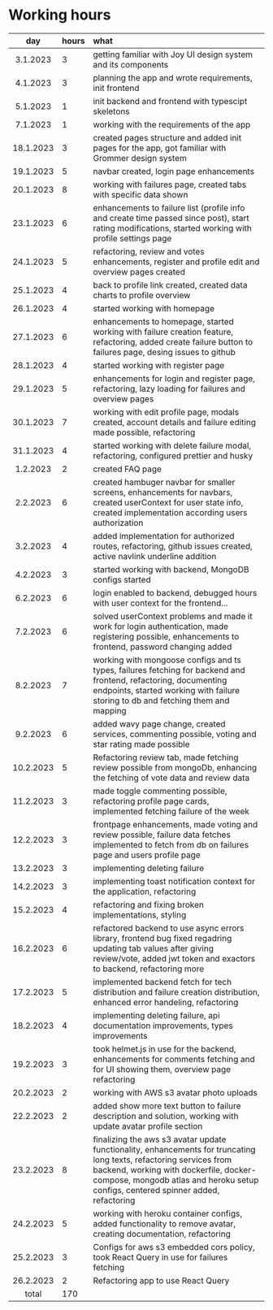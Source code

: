 # Working hours

| day | hours | what |
| :----:|:-----| :-----|
| 3.1.2023 | 3  | getting familiar with Joy UI design system and its components |
| 4.1.2023 | 3  | planning the app and wrote requirements, init frontend |
| 5.1.2023 | 1  | init backend and frontend with typescipt skeletons |
| 7.1.2023 | 1  | working with the requirements of the app |
| 18.1.2023 | 3 | created pages structure and added init pages for the app, got familiar with Grommer design system |
| 19.1.2023 | 5 | navbar created, login page enhancements |
| 20.1.2023 | 8 | working with failures page, created tabs with specific data shown |
| 23.1.2023 | 6 | enhancements to failure list (profile info and create time passed since post), start rating modifications, started working with profile settings page |
| 24.1.2023 | 5 | refactoring, review and votes enhancements, register and profile edit and overview pages created |
| 25.1.2023 | 4 | back to profile link created, created data charts to profile overview |
| 26.1.2023 | 4 | started working with homepage |
| 27.1.2023 | 6 | enhancements to homepage, started working with failure creation feature, refactoring, added create failure button to failures page, desing issues to github|
| 28.1.2023 | 4 | started working with register page |
| 29.1.2023 | 5 | enhancements for login and register page, refactoring, lazy loading for failures and overview pages |
| 30.1.2023 | 7 | working with edit profile page, modals created, account details and failure editing made possible, refactoring |
| 31.1.2023 | 4 | started working with delete failure modal, refactoring, configured prettier and husky |
| 1.2.2023 | 2 | created FAQ page |
| 2.2.2023 | 6 | created hambuger navbar for smaller screens, enhancements for navbars, created userContext for user state info, created implementation according users authorization |
| 3.2.2023 | 4 | added implementation for authorized routes, refactoring, github issues created, active navlink underline addition |
| 4.2.2023 | 3 | started working with backend, MongoDB configs started |
| 6.2.2023 | 6 | login enabled to backend, debugged hours with user context for the frontend... |
| 7.2.2023 | 6 | solved userContext problems and made it work for login authentication, made registering possible, enhancements to frontend, password changing added |
| 8.2.2023 | 7 | working with mongoose configs and ts types, failures fetching for backend and frontend, refactoring, documenting endpoints, started working with failure storing to db and fetching them and mapping |
| 9.2.2023 | 6 | added wavy page change, created services, commenting possible, voting and star rating made possible |
| 10.2.2023 | 5 | Refactoring review tab, made fetching review possible from mongoDb, enhancing the fetching of vote data and review data|
| 11.2.2023 | 3 | made toggle commenting possible, refactoring profile page cards, implemented fetching failure of the week |
| 12.2.2023 | 3 | frontpage enhancements, made voting and review possible, failure data fetches implemented to fetch from db on failures page and users profile page |
| 13.2.2023 | 3 | implementing deleting failure |
| 14.2.2023 | 3 | implementing toast notification context for the application, refactoring |
| 15.2.2023 | 4 | refactoring and fixing broken implementations, styling |
| 16.2.2023 | 6 | refactored backend to use async errors library, frontend bug fixed regadring updating tab values after giving review/vote, added jwt token and exactors to backend, refactoring more|
| 17.2.2023 | 5 | implemented backend fetch for tech distribution and failure creation distribution, enhanced error handeling,  refactoring |
| 18.2.2023 | 4 | implementing deleting failure, api documentation improvements, types improvements |
| 19.2.2023 | 3 | took helmet.js in use for the backend, enhancements for comments fetching and for UI showing them, overview page refactoring |
| 20.2.2023 | 2 | working with AWS s3 avatar photo uploads |
| 22.2.2023 | 2 | added show more text button to failure description and solution, working with update avatar profile section |
| 23.2.2023 | 8 | finalizing the aws s3 avatar update functionality, enhancements for truncating long texts, refactoring services from backend, working with dockerfile, docker-compose, mongodb atlas and heroku setup configs, centered spinner added, refactoring|
| 24.2.2023 | 5 | working with heroku container configs, added functionality to remove avatar, creating documentation, refactoring |
| 25.2.2023 | 3 | Configs for aws s3 embedded cors policy, took React Query in use for failures fetching |
| 26.2.2023 | 2 | Refactoring app to use React Query |
| total    | 170 | |